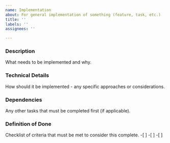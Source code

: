 ```yaml
---
name: Implementation
about: For general implementation of something (feature, task, etc.)
title: ''
labels: ''
assignees: ''

---
```


### Description
What needs to be implemented and why.

### Technical Details
How should it be implemented -  any specific approaches or considerations.

### Dependencies
Any other tasks that must be completed first (if applicable).

### Definition of Done
Checklist of criteria that must be met to consider this complete.
-[ ]
-[ ]
-[ ]
